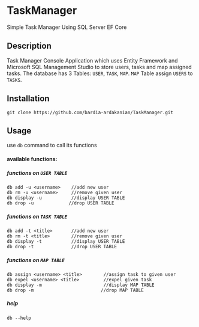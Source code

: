 # TaskManager
Simple Task Manager Using SQL Server EF Core

## Description
Task Manager Console Application which uses Entity Framework and Microsoft SQL Management Studio to store users, tasks and map assigned tasks.
The database has 3 Tables: ```USER```, ```TASK```, ```MAP```.
```MAP``` Table assign ```USERS``` to ```TASKS```.

## Installation
```git clone https://github.com/bardia-ardakanian/TaskManager.git```

## Usage
use ```db``` command to call its functions

#### available functions:
##### functions on ```USER TABLE```
    db add -u <username>    //add new user
    db rm -u <username>     //remove given user
    db display -u           //display USER TABLE
    db drop -u             //drop USER TABLE

##### functions on ```TASK TABLE```
    db add -t <title>       //add new user
    db rm -t <title>        //remove given user
    db display -t           //display USER TABLE
    db drop -t              //drop USER TABLE

##### functions on ```MAP TABLE```
    db assign <username> <title>        //assign task to given user
    db expel <username> <title>         //expel given task
    db display -m                       //display MAP TABLE
    db drop -m                         //drop MAP TABLE

##### help
    db --help